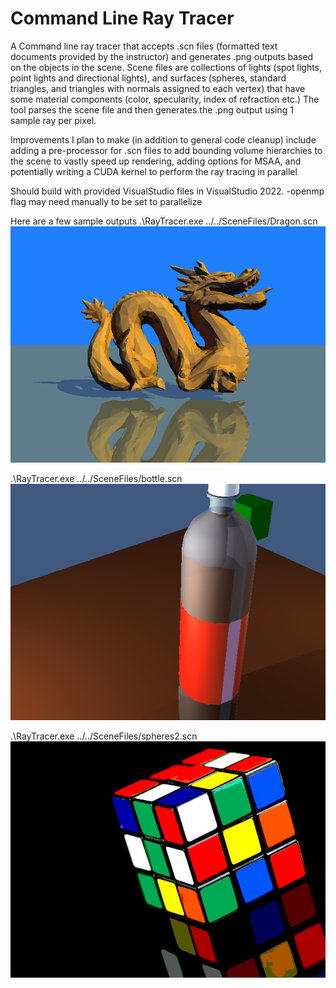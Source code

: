 # Command Line Ray Tracer
A Command line ray tracer that accepts .scn files (formatted text documents provided by the instructor) and generates .png outputs based on the objects in the scene. Scene files are collections of lights (spot lights, point lights and directional lights), and surfaces (spheres, standard triangles, and triangles with normals assigned to each vertex) that have some material components (color, specularity, index of refraction etc.) The tool parses the scene file and then generates the .png output using 1 sample ray per pixel.

Improvements I plan to make (in addition to general code cleanup) include adding a pre-processor for .scn files to add bounding volume hierarchies to the scene to vastly speed up rendering, adding options for MSAA, and potentially writing a CUDA kernel to perform the ray tracing in parallel

Should build with provided VisualStudio files in VisualStudio 2022. -openmp flag may need manually to be set to parallelize

Here are a few sample outputs
.\RayTracer.exe ../../SceneFiles/Dragon.scn
![alt text](https://github.com/trevorlecrone/PersonalAndSchool/blob/main/DemoImagesAndVideos/dragon.png?raw=true)

.\RayTracer.exe ../../SceneFiles/bottle.scn
![alt text](https://github.com/trevorlecrone/PersonalAndSchool/blob/main/DemoImagesAndVideos/bottle.png?raw=true)

.\RayTracer.exe ../../SceneFiles/spheres2.scn
![alt text](https://github.com/trevorlecrone/PersonalAndSchool/blob/main/DemoImagesAndVideos/quantRubiks.bmp?raw=true)

